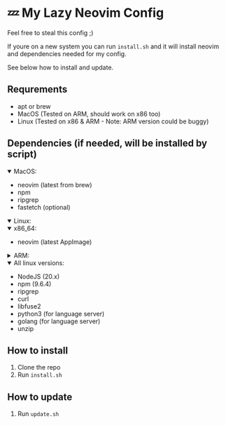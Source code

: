 # 💤 My Lazy Neovim Config

Feel free to steal this config ;)

If youre on a new system you can run `install.sh` and it will install
neovim and dependencies needed for my config.

See below how to install and update.

## Requrements

- apt or brew
- MacOS (Tested on ARM, should work on x86 too)
- Linux (Tested on x86 & ARM - Note: ARM version could be buggy)

## Dependencies (if needed, will be installed by script)

<details open><summary>MacOS:</summary>

- neovim (latest from brew)
- npm
- ripgrep
- fastetch (optional)
</details>

<details open><summary>Linux:</summary>

<details open><summary>x86_64:</summary>

- neovim (latest AppImage)
</details>

<details><summary>ARM:</summary>

- neovim (latest Cmake build)
- ninja-build
- gettext
- libtool
- libtool-bin
- autoconf
- automake
- cmake
- g++
- pkg-config
- doxygen
- make

</details>

<details open><summary>All linux versions:</summary>

- NodeJS (20.x)
- npm (9.6.4)
- ripgrep
- curl
- libfuse2
- python3 (for language server)
- golang (for language server)
- unzip
</details>
</details>

## How to install

1. Clone the repo
2. Run `install.sh`

## How to update

1. Run `update.sh`
